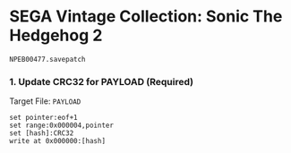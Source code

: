 #  SEGA Vintage Collection: Sonic The Hedgehog 2 

`NPEB00477.savepatch`

### 1. Update CRC32 for PAYLOAD (Required)

Target File: `PAYLOAD`

```
set pointer:eof+1
set range:0x000004,pointer
set [hash]:CRC32
write at 0x000000:[hash]
```

